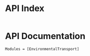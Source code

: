 # API Index

```@index
```

# API Documentation

```@autodocs
Modules = [EnvironmentalTransport]
```
